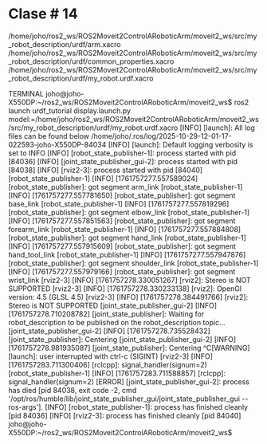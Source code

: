 # Clase # 14
/home/joho/ros2_ws/ROS2Moveit2ControlARoboticArm/moveit2_ws/src/my_robot_description/urdf/arm.xacro
/home/joho/ros2_ws/ROS2Moveit2ControlARoboticArm/moveit2_ws/src/my_robot_description/urdf/common_properties.xacro
/home/joho/ros2_ws/ROS2Moveit2ControlARoboticArm/moveit2_ws/src/my_robot_description/urdf/my_robot.urdf.xacro

TERMINAL
joho@joho-X550DP:~/ros2_ws/ROS2Moveit2ControlARoboticArm/moveit2_ws$ ros2 launch urdf_tutorial display.launch.py model:=/home/joho/ros2_ws/ROS2Moveit2ControlARoboticArm/moveit2_ws/src/my_robot_description/urdf/my_robot.urdf.xacro
[INFO] [launch]: All log files can be found below /home/joho/.ros/log/2025-10-29-12-01-17-022593-joho-X550DP-84034
[INFO] [launch]: Default logging verbosity is set to INFO
[INFO] [robot_state_publisher-1]: process started with pid [84036]
[INFO] [joint_state_publisher_gui-2]: process started with pid [84038]
[INFO] [rviz2-3]: process started with pid [84040]
[robot_state_publisher-1] [INFO] [1761757277.557589024] [robot_state_publisher]: got segment arm_link
[robot_state_publisher-1] [INFO] [1761757277.557781650] [robot_state_publisher]: got segment base_link
[robot_state_publisher-1] [INFO] [1761757277.557819296] [robot_state_publisher]: got segment elbow_link
[robot_state_publisher-1] [INFO] [1761757277.557851563] [robot_state_publisher]: got segment forearm_link
[robot_state_publisher-1] [INFO] [1761757277.557884808] [robot_state_publisher]: got segment hand_link
[robot_state_publisher-1] [INFO] [1761757277.557915609] [robot_state_publisher]: got segment hand_tool_link
[robot_state_publisher-1] [INFO] [1761757277.557947876] [robot_state_publisher]: got segment shoulder_link
[robot_state_publisher-1] [INFO] [1761757277.557979166] [robot_state_publisher]: got segment wrist_link
[rviz2-3] [INFO] [1761757278.330051267] [rviz2]: Stereo is NOT SUPPORTED
[rviz2-3] [INFO] [1761757278.330233138] [rviz2]: OpenGl version: 4.5 (GLSL 4.5)
[rviz2-3] [INFO] [1761757278.384491766] [rviz2]: Stereo is NOT SUPPORTED
[joint_state_publisher_gui-2] [INFO] [1761757278.710208782] [joint_state_publisher]: Waiting for robot_description to be published on the robot_description topic...
[joint_state_publisher_gui-2] [INFO] [1761757278.735528432] [joint_state_publisher]: Centering
[joint_state_publisher_gui-2] [INFO] [1761757278.981935087] [joint_state_publisher]: Centering
^C[WARNING] [launch]: user interrupted with ctrl-c (SIGINT)
[rviz2-3] [INFO] [1761757283.711300406] [rclcpp]: signal_handler(signum=2)
[robot_state_publisher-1] [INFO] [1761757283.711588857] [rclcpp]: signal_handler(signum=2)
[ERROR] [joint_state_publisher_gui-2]: process has died [pid 84038, exit code -2, cmd '/opt/ros/humble/lib/joint_state_publisher_gui/joint_state_publisher_gui --ros-args'].
[INFO] [robot_state_publisher-1]: process has finished cleanly [pid 84036]
[INFO] [rviz2-3]: process has finished cleanly [pid 84040]
joho@joho-X550DP:~/ros2_ws/ROS2Moveit2ControlARoboticArm/moveit2_ws$ 






